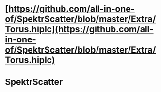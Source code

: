 # [https://github.com/all-in-one-of/SpektrScatter/blob/master/Extra/Torus.hiplc](https://github.com/all-in-one-of/SpektrScatter/blob/master/Extra/Torus.hiplc)
# SpektrScatter
